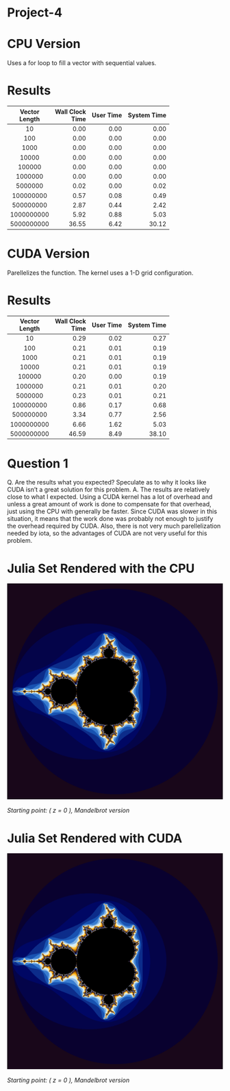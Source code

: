 # Project-4
# CPU Version
Uses a for loop to fill a vector with sequential values.
# Results
|Vector<br>Length|Wall Clock<br>Time|User Time|System Time|
|:--:|--:|--:|--:|
|10| 0.00| 0.00| 0.00|
|100| 0.00| 0.00| 0.00|
|1000| 0.00| 0.00| 0.00|
|10000| 0.00| 0.00| 0.00|
|100000| 0.00| 0.00| 0.00|
|1000000| 0.00| 0.00| 0.00|
|5000000| 0.02| 0.00| 0.02|
|100000000| 0.57| 0.08| 0.49|
|500000000| 2.87| 0.44| 2.42|
|1000000000| 5.92| 0.88| 5.03|
|5000000000|36.55| 6.42|30.12|

# CUDA Version
Parellelizes the function. The kernel uses a 1-D grid configuration.
# Results

|Vector<br>Length|Wall Clock<br>Time|User Time|System Time|
|:--:|--:|--:|--:|
|10| 0.29| 0.02| 0.27|
|100| 0.21| 0.01| 0.19|
|1000| 0.21| 0.01| 0.19|
|10000| 0.21| 0.01| 0.19|
|100000| 0.20| 0.00| 0.19|
|1000000| 0.21| 0.01| 0.20|
|5000000| 0.23| 0.01| 0.21|
|100000000| 0.86| 0.17| 0.68|
|500000000| 3.34| 0.77| 2.56|
|1000000000| 6.66| 1.62| 5.03|
|5000000000|46.59| 8.49|38.10|

# Question 1
Q. Are the results what you expected? Speculate as to why it looks like CUDA isn’t a great solution for this problem.
A. The results are relatively close to what I expected. Using a CUDA kernel has a lot of overhead and unless a great amount of work is done to compensate for that overhead, just using the CPU with generally be faster. Since CUDA was slower in this situation, it means that the work done was probably not enough to justify the overhead required by CUDA. Also, there is not very much parellelization needed by iota, so the advantages of CUDA are not very useful for this problem.

# Julia Set Rendered with the CPU

![Julia Set](juliaCPU.png)

*Starting point: \( z = 0 \), Mandelbrot version*

# Julia Set Rendered with CUDA

![Julia Set](juliaGPU.png)

*Starting point: \( z = 0 \), Mandelbrot version*

